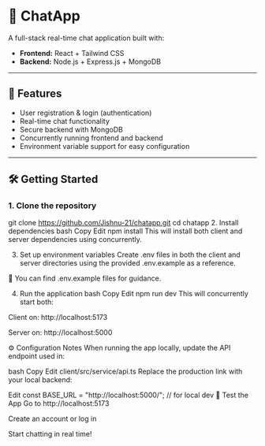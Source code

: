 
# 💬 ChatApp

A full-stack real-time chat application built with:

- **Frontend:** React + Tailwind CSS  
- **Backend:** Node.js + Express.js + MongoDB

---

## 🚀 Features

- User registration & login (authentication)
- Real-time chat functionality
- Secure backend with MongoDB
- Concurrently running frontend and backend
- Environment variable support for easy configuration

---

## 🛠️ Getting Started

### 1. Clone the repository

git clone https://github.com/Jishnu-21/chatapp.git
cd chatapp
2. Install dependencies
bash
Copy
Edit
npm install
This will install both client and server dependencies using concurrently.

3. Set up environment variables
Create .env files in both the client and server directories using the provided .env.example as a reference.

📁 You can find .env.example files for guidance.

4. Run the application
bash
Copy
Edit
npm run dev
This will concurrently start both:

Client on: http://localhost:5173

Server on: http://localhost:5000

⚙️ Configuration Notes
When running the app locally, update the API endpoint used in:

bash
Copy
Edit
client/src/service/api.ts
Replace the production link with your local backend:


Edit
const BASE_URL = "http://localhost:5000/"; // for local dev
🧪 Test the App
Go to http://localhost:5173

Create an account or log in

Start chatting in real time!



